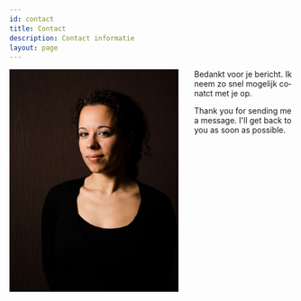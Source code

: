 ```yaml
---
id: contact
title: Contact
description: Contact informatie
layout: page
---
```


<img src="portfolio/belin.jpg" style="width: 300px; float: left; margin-right: 2em" alt="Belinda"/>

<div lang="nl" markdown="1">

Bedankt voor je bericht. Ik neem zo snel mogelijk conatct met je op.

</div>

<div lang="en" markdown="1">

Thank you for sending me a message. I'll get back to you as soon as possible.

</div>
